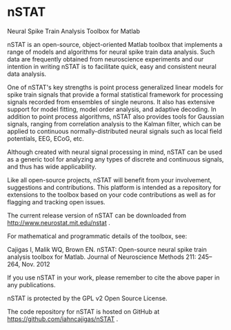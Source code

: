 nSTAT
=====

Neural Spike Train Analysis Toolbox for Matlab


nSTAT is an open-source, object-oriented Matlab toolbox that implements a range of models and algorithms for neural spike train data analysis. Such data are frequently obtained from neuroscience experiments and our intention in writing nSTAT is to facilitate quick, easy and consistent neural data analysis.

One of nSTAT's key strengths is point process generalized linear models for spike train signals that provide a formal statistical framework for processing signals recorded from ensembles of single neurons. It also has extensive support for model fitting, model order analysis, and adaptive decoding. In addition to point process algorithms, nSTAT also provides tools for Gaussian signals, ranging from correlation analysis to the Kalman filter, which can be applied to continuous normally-distributed neural signals such as local field potentials, EEG, ECoG, etc.

Although created with neural signal processing in mind, nSTAT can be used as a generic tool for analyzing any types of discrete and continuous signals, and thus has wide applicability.

Like all open-source projects, nSTAT will benefit from your involvement, suggestions and contributions. This platform is intended as a repository for extensions to the toolbox based on your code contributions as well as for flagging and tracking open issues.

The current release version of nSTAT can be downloaded from http://www.neurostat.mit.edu/nstat .

For mathematical and programmatic details of the toolbox, see:

Cajigas I, Malik WQ, Brown EN. nSTAT: Open-source neural spike train analysis toolbox for Matlab. Journal of Neuroscience Methods 211: 245–264, Nov. 2012

If you use nSTAT in your work, please remember to cite the above paper in any publications.

nSTAT is protected by the GPL v2 Open Source License.

The code repository for nSTAT is hosted on GitHub at https://github.com/iahncajigas/nSTAT .
